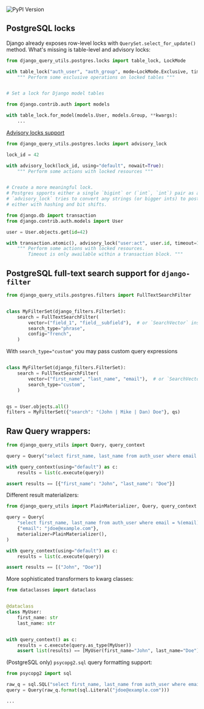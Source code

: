 ![PyPI Version](https://img.shields.io/pypi/v/django-query-utils)

## PostgreSQL locks

Django already exposes row-level locks with `QuerySet.select_for_update()` method.
What's missing is table-level and advisory locks:

``` python
from django_query_utils.postgres.locks import table_lock, LockMode

with table_lock("auth_user", "auth_group", mode=LockMode.Exclusive, timeout=10):
    """ Perform some esclusive operations on locked tables """


# Set a lock for Django model tables

from django.contrib.auth import models

with table_lock.for_model(models.User, models.Group, **kwargs):
    ...
```

[Advisory locks support](https://www.postgresql.org/docs/current/explicit-locking.html#ADVISORY-LOCKS)

``` python
from django_query_utils.postgres.locks import advisory_lock

lock_id = 42

with advisory_lock(lock_id, using="default", nowait=True):
    """ Perform some actions with locked resources """


# Create a more meaningful lock.
# Postgres spports either a single `bigint` or (`int`, `int`) pair as a lock_id.
# `advisory_lock` tries to convert any strings (or bigger ints) to postgres format
# either with hashing and bit shifts.

from django.db import transaction
from django.contrib.auth.models import User

user = User.objects.get(id=42)

with transaction.atomic(), advisory_lock("user:act", user.id, timeout=10):
    """ Perform some actions with locked resources.
        Timeout is only awailable within a transaction block. """

```


## PostgreSQL full-text search support for `django-filter`

``` python
from django_query_utils.postgres.filters import FullTextSearchFilter


class MyFilterSet(django_filters.FilterSet):
    search = FullTextSearchFilter(
        vector=("field_1", "field__subfield"),  # or `SearchVector` instance
        search_type="phrase",
        config="french",
    )
```

With `search_type="custom"` you may pass custom query expressions

``` python

class MyFilterSet(django_filters.FilterSet):
    search = FullTextSearchFilter(
        vector=("first_name", "last_name", "email"),  # or `SearchVector` instance
        search_type="custom",
    )


qs = User.objects.all()
filters = MyFilterSet({"search": "(John | Mike | Dan) Doe"}, qs)
```



## Raw Query wrappers:

``` python
from django_query_utils import Query, query_context

query = Query("select first_name, last_name from auth_user where email = %(email)s", {"email": "jdoe@example.com"})

with query_context(using="default") as c:
    results = list(c.execute(query))

assert results == [{"first_name": "John", "last_name": "Doe"}]
```

Different result materializers:

``` python
from django_query_utils import PlainMaterializer, Query, query_context

query = Query(
    "select first_name, last_name from auth_user where email = %(email)s",
    {"email": "jdoe@example.com"},
    materializer=PlainMaterializer(),
)

with query_context(using="default") as c:
    results = list(c.execute(query))

assert results == [("John", "Doe")]

```

More sophisticated transformers to kwarg classes:

``` python
from dataclasses import dataclass


@dataclass
class MyUser:
    first_name: str
    last_name: str


with query_context() as c:
    results = c.execute(query.as_type(MyUser))
    assert list(results) == [MyUser(first_name="John", last_name="Doe")]
```

(PostgreSQL only) `psycopg2.sql` query formatting support:

``` python
from psycopg2 import sql

raw_q = sql.SQL("select first_name, last_name from auth_user where email = {}")
query = Query(raw_q.format(sql.Literal("jdoe@example.com")))

...
```
